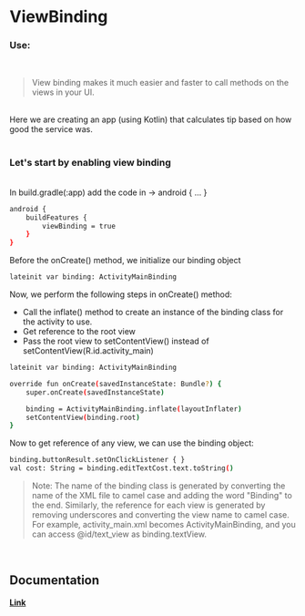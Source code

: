 # ViewBinding 

### Use:

<br>

> View binding makes it much easier and faster to call methods on the views in your UI.

<br>
Here we are creating an app (using Kotlin) that calculates tip based on how good the service was.
<br>
<br>

### Let's start by enabling view binding

<br>
In build.gradle(:app) add the code in -> android { ... }

```bash
android {
    buildFeatures {
        viewBinding = true
    }
}
```

Before the onCreate() method, we initialize our binding object

```bash
lateinit var binding: ActivityMainBinding
```

Now, we perform the following steps in onCreate() method:

- Call the inflate() method to create an instance of the binding class for the activity to use.
- Get reference to the root view
- Pass the root view to setContentView() instead of setContentView(R.id.activity_main)

```bash
lateinit var binding: ActivityMainBinding

override fun onCreate(savedInstanceState: Bundle?) {
    super.onCreate(savedInstanceState)

    binding = ActivityMainBinding.inflate(layoutInflater)
    setContentView(binding.root)
}
```

Now to get reference of any view, we can use the binding object:

```bash
binding.buttonResult.setOnClickListener { }
val cost: String = binding.editTextCost.text.toString()
```

> Note: The name of the binding class is generated by converting the name of the XML file to camel case and adding the word "Binding" to the end. Similarly, the reference for each view is generated by removing underscores and converting the view name to camel case. For example, activity_main.xml becomes ActivityMainBinding, and you can access @id/text_view as binding.textView.

<br>

## Documentation

[**Link**](https://developer.android.com/topic/libraries/view-binding)

